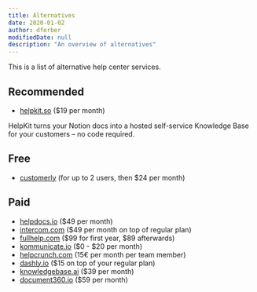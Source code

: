 ```yaml
---
title: Alternatives
date: 2020-01-02
author: dferber
modifiedDate: null
description: "An overview of alternatives"
---
```


This is a list of alternative help center services.

## Recommended

- [helpkit.so](https://www.helpkit.so/?ref=dferber90) ($19 per month)

HelpKit turns your Notion docs into a hosted self-service Knowledge Base for your customers – no code required.

## Free

- [customerly](https://www.customerly.io/en/knowledgebase-help-center-software-platform) (for up to 2 users, then \$24 per month)

## Paid

- [helpdocs.io](https://www.helpdocs.io/) (\$49 per month)
- [intercom.com](https://www.intercom.com/customer-support-software/knowledge-base) (\$49 per month on top of regular plan)
- [fullhelp.com](https://www.fullhelp.com/en) (\$99 for first year, \$89 afterwards)
- [kommunicate.io](https://www.kommunicate.io/product/helpcenter) ($0 - $20 per month)
- [helpcrunch.com](https://helpcrunch.com/knowledge-base.html) (15€ per month per team member)
- [dashly.io](https://www.dashly.io/knowledgebase) (\$15 on top of your regular plan)
- [knowledgebase.ai](https://www.knowledgebase.ai/) (\$39 per month)
- [document360.io](https://document360.io/) (\$59 per month)
